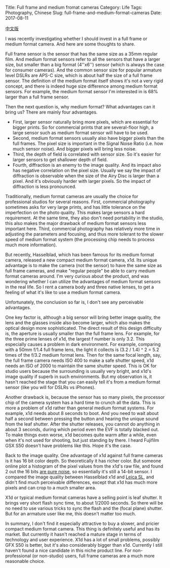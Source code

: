Title: Full frame and medium fromat cameras
Category: Life
Tags: Photography, Chinese
Slug: full-frame-and-medium-format-cameras
Date: 2017-08-11

[中文版](/full-frame-and-medium-format-1.html)

I was recently investigating whether I should invest in a full frame or medium format camera. And here are some thoughts to share.

Full frame sensor is the sensor that has the same size as a 35mm regular film. And medium format sensors refer to all the sensors that have a larger size, but smaller than a big format (4''x6'') sensor (which is always the case for consumer cameras). And the common sensor size for popular armature level DSLRs are APS-C size, which is about half the size of a full frame sensor. The definition of the medium format itself shows it's not a very rigid concept, and there is indeed huge size difference among medium format sensors. For example, the medium format sensor I'm interested in is 68% larger than a full frame sensor.

Then the next question is, why medium format? What advantages can it bring us? There are mainly four advantages.

* First, larger sensor naturally bring more pixels, which are essential for bigger prints. So for commercial prints that are several-floor high, a large sensor such as medium format sensor will have to be used.
* Second, medium format sensors usually also have bigger pixels than the full frames. The pixel size is important in the Signal Noise Ratio (i.e. how much sensor noise). And bigger pixels will bring less noise.
* Third, the depth of field is correlated with sensor size. So it's easier for larger sensors to get shallower depth of field.
* Fourth, diffraction is an enemy to the image quality. And its impact also has negative correlation on the pixel size. Usually we say the impact of diffraction is observable when the size of the Airy Disc is larger than a pixel. And it's obviously harder with larger pixels. So the impact of diffraction is less pronounced.

Traditionally, medium format cameras are usually the choice for professional studios for several reasons.
First, commercial photography sometimes asks for very large prints, and has little tolerance on the imperfection on the photo quality.
This makes large sensors a hard requirement.
At the same time, they also don't need portability in the studio, this also makes the major drawback of medium format sensors less important here.
Third, commercial photography has relatively more time in adjusting the parameters and focusing, and thus more tolerant to the slower speed of medium format system (the processing chip needs to process much more information).

But recently, Hasselblad, which has been famous for its medium format camera, released a new compact medium format camera, x1d. Its unique advantage is to make the camera (not the sensor) to have the same size as full frame cameras, and make "regular people" be able to carry medium format cameras around. I'm very curious about the product, and was wondering whether I can utilize the advantages of medium format sensors in the real life. So I rent a camera body and three native lenses, to get a feeling of what it's like to use a medium format camera.

Unfortunately, the conclusion so far is, I don't see any perceivable advantages.

One key factor is, although a big sensor will bring better image quality, the lens and the glasses inside also become larger, which also makes the optical design more sophisticated. The direct result of this design difficulty is, the aperture is usually smaller than the full frame lens. For example, for the three prime lenses of x1d, the largest f number is only 3.2. This especially causes a problem in dark environment. For example, comparing with a 50mm f/1.4 full frame lens, the light it collects is (3.2 / 1.4) ^ 2 = 5.2 times of the f/3.2 medium format lens. Then for the same focal length, say, the full frame camera needs ISO 400 to make a safe shutter speed, x1d needs an ISO of 2000 to maintain the same shutter speed. This is OK for studio users because the surrounding is usually very bright, and x1d's image quality if superb in such environments. But my observation is, it hasn't reached the stage that you can easily tell it's from a medium format sensor (like you will for DSLRs vs iPhones).

Another drawback is, because the sensor has so many pixels, the processor chip of the camera system has a hard time to crunch all the data. This is more a problem of x1d rather than general medium format systems. For example, x1d needs about 8 seconds to boot. And you need to wait about half a second between pressing the button and hearing the unique sound from the leaf shutter. After the shutter releases, you cannot do anything in about 3 seconds, during which period even the EVF is totally blacked out. To make things even worse, x1d becomes quite warm after a while, even when it's not used for shooting, but just standing by there. I heard Fujifilm GSX S50 doesn't have problems like this. Hope it's the case.

Back to the image quality. One advantage of x1d against full frame cameras is it has 16 bit color depth. So theoretically it has richer color. But someone online plot a histogram of the pixel values from the x1d's raw file, and found 2 out the 16 bits [are pure noise]( https://www.dpreview.com/forums/post/59002429), so essentially it's still a 14-bit sensor. I compared the image quality between Hasselblad x1d and [Leica SL](/lower-end-phase-one-xt-2.html), and didn't find much perceivable differences, except that x1d has much more pixels and can crop to a much smaller area.

X1d or typical medium format cameras have a selling point is leaf shutter. It brings very short flash sync time, to about 1/2000 seconds. So there will be no need to use various tricks to sync the flash and the (focal plane) shutter. But for an armature user like me, this doesn't matter too much.

In summary, I don't find it especially attractive to buy a slower, and pricier compact medium format camera. This thing is definitely useful and has its market. But currently it hasn't reached a mature stage in terms of technology and user experience. X1d has a lot of small problems, possibly GFX S50 is better, but it's also considerably bigger than x1d. Currently I still haven't found a nice candidate in this niche product line. For non-professional (or non-studio) users, full frame cameras are a much more reasonable choice. 